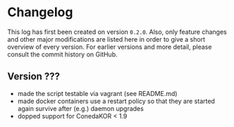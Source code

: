 # Changelog

This log has first been created on version `0.2.0`. Also, only feature changes
and other major modifications are listed here in order to give a short overview
of every version. For earlier versions and more detail, please consult the
commit history on GitHub.

## Version ???

* made the script testable via vagrant (see README.md)
* made docker containers use a restart policy so that they are started again
  survive after (e.g.) daemon upgrades
* dopped support for ConedaKOR < 1.9